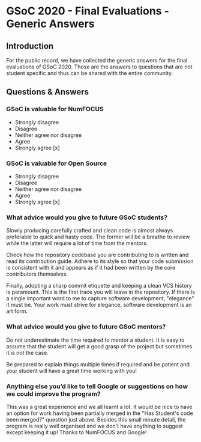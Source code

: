 # GSoC 2020 - Final Evaluations - Generic Answers

## Introduction

For the public record, we have collected the generic answers for the final evaluations of GSoC 2020. Those are the answers to questions that are not student specific and thus can be shared with the entire community.

## Questions & Answers

### GSoC is valuable for NumFOCUS

- Strongly disagree
- Disagree
- Neither agree nor disagree
- Agree
- Strongly agree [x]

### GSoC is valuable for Open Source

- Strongly disagree
- Disagree
- Neither agree nor disagree
- Agree
- Strongly agree [x]

### What advice would you give to future GSoC students?

Slowly producing carefully crafted and clean code is almost always preferable to quick and hasty code. The former will be a breathe to review while the latter will require a lot of time from the mentors.

Check how the repository codebase you are contributing to is written and read its contribution guide. Adhere to its style so that your code submission is consistent with it and appears as if it had been written by the core contributors themselves.

Finally, adopting a sharp commit etiquette and keeping a clean VCS history is paramount. This is the first trace you will leave in the repository. If there is a single important word to me to capture software development, "elegance" it must be. Your work must strive for elegance, software development is an art form.

### What advice would you give to future GSoC mentors?

Do not underestimate the time required to mentor a student. It is easy to assume that the student will get a good grasp of the project but sometimes it is not the case.

Be prepared to explain things multiple times if required and be patient and your student will have a great time working with you!

### Anything else you’d like to tell Google or suggestions on how we could improve the program?

This was a great experience and we all learnt a lot. It would be nice to have an option for work having been partially merged in the "Has Student's code been merged?" question just above. Besides this small minute detail, the program is really well organised and we don't have anything to suggest except keeping it up! Thanks to NumFOCUS and Google!
